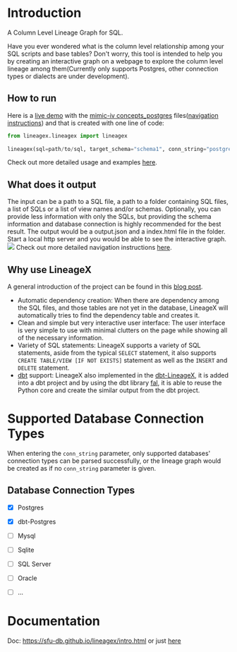 # Introduction

A Column Level Lineage Graph for SQL.

Have you ever wondered what is the column level relationship among your SQL scripts and base tables? 
Don't worry, this tool is intended to help you by creating an interactive graph on a webpage to explore the 
column level lineage among them(Currently only supports Postgres, other connection types or dialects are under development).

## How to run
Here is a [live demo](https://zshandy.github.io/lineagex-demo/) with the [mimic-iv concepts_postgres](https://github.com/MIT-LCP/mimic-code/tree/main/mimic-iv/concepts_postgres) files([navigation instructions](https://sfu-db.github.io/lineagex/output.html#how-to-navigate-the-webpage)) and that is created with one line of code:

```python
from lineagex.lineagex import lineagex
  
lineagex(sql=path/to/sql, target_schema="schema1", conn_string="postgresql://username:password@server:port/database", search_path_schema="schema1, public")
```
Check out more detailed usage and examples [here](https://sfu-db.github.io/lineagex/api.html). 

## What does it output
The input can be a path to a SQL file, a path to a folder containing SQL files, a list of SQLs or a list of view names and/or schemas. Optionally, you can provide less information with only the SQLs, but providing the schema information and database connection is highly recommended for the best result.
The output would be a output.json and a index.html file in the folder. Start a local http server and you would be able to see the interactive graph.
<img src="https://raw.githubusercontent.com/sfu-db/lineagex/main/docs/example.gif"/>
Check out more detailed navigation instructions [here](https://sfu-db.github.io/lineagex/output.html#how-to-navigate-the-webpage).

## Why use LineageX
A general introduction of the project can be found in this [blog post](https://medium.com/@shz1/lineagex-the-python-library-for-your-lineage-needs-5e51b77a0032).
- Automatic dependency creation: When there are dependency among the SQL files, and those tables are not yet in the database, LineageX will automatically tries to find the dependency table and creates it.
- Clean and simple but very interactive user interface: The user interface is very simple to use with minimal clutters on the page while showing all of the necessary information.
- Variety of SQL statements: LineageX supports a variety of SQL statements, aside from the typical `SELECT` statement, it also supports `CREATE TABLE/VIEW [IF NOT EXISTS]` statement as well as the `INSERT` and `DELETE` statement.
- [dbt](https://docs.getdbt.com/) support: LineageX also implemented in the [dbt-LineageX](https://github.com/sfu-db/dbt-lineagex), it is added into a dbt project and by using the dbt library [fal](https://github.com/fal-ai/fal), it is able to reuse the Python core and create the similar output from the dbt project.

# Supported Database Connection Types
When entering the `conn_string` parameter, only supported databases' connection types can be parsed successfully, or the lineage graph would be created as if no `conn_string` parameter is given.

## Database Connection Types
- [x] Postgres
- [x] dbt-Postgres
- [ ] Mysql
- [ ] Sqlite
- [ ] SQL Server
- [ ] Oracle
- [ ] ...


# Documentation
Doc: https://sfu-db.github.io/lineagex/intro.html or just [here](https://sfu-db.github.io/lineagex/intro.html)